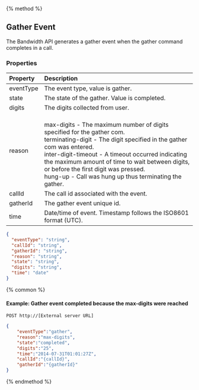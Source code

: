 {% method %}
## Gather Event
The Bandwidth API generates a gather event when the gather command completes in a call.

### Properties
| Property  | Description                                                                                                                                                                                                                                                                                                                                                           |
|:----------|:----------------------------------------------------------------------------------------------------------------------------------------------------------------------------------------------------------------------------------------------------------------------------------------------------------------------------------------------------------------------|
| eventType | The event type, value is gather.                                                                                                                                                                                                                                                                                                                                      |
| state     | The state of the gather. Value is completed.                                                                                                                                                                                                                                                                                                                          |
| digits    | The digits collected from user.                                                                                                                                                                                                                                                                                                                                       |
| reason    | <br> max-digits - The maximum number of digits specified for the gather com.<br> terminating-digit - The digit specified in the gather com was entered.<br> inter-digit-timeout - A timeout occurred indicating the maximum amount of time to wait between digits, or before the first digit was pressed.<br> hung-up - Call was hung up thus terminating the gather. |
| callId    | The call id associated with the event.                                                                                                                                                                                                                                                                                                                                |
| gatherId  | The gather event unique id.                                                                                                                                                                                                                                                                                                                                           |
| time      | Date/time of event. Timestamp follows the ISO8601 format (UTC).                                                                                                                                                                                                                                                                                                       |

```json
{
  "eventType": "string",
  "callId": "string",
  "gatherId": "string",
  "reason": "string",
  "state": "string",
  "digits": "string",
  "time": "date"
}
```

{% common %}
#### Example: Gather event completed because the max-digits were reached

```
POST http://[External server URL]
```

```json
{
	"eventType":"gather",
	"reason":"max-digits",
	"state":"completed",
	"digits":"25",
	"time":"2014-07-31T01:01:27Z",
	"callId":"{callId}",
	"gatherId":"{gatherId}"
}
```

{% endmethod %}
